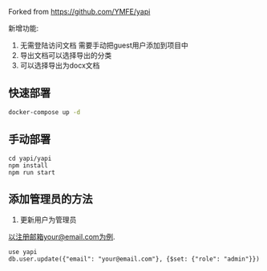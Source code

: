 Forked from https://github.com/YMFE/yapi
 
新增功能:
1. 无需登陆访问文档
需要手动把guest用户添加到项目中
2. 导出文档可以选择导出的分类
3. 可以选择导出为docx文档


## 快速部署
```bash
docker-compose up -d
```

## 手动部署
```
cd yapi/yapi
npm install 
npm run start
```

## 添加管理员的方法

1. 更新用户为管理员

以注册邮箱your@email.com为例.
```
use yapi
db.user.update({"email": "your@email.com"}, {$set: {"role": "admin"}})
```                                                                                                                                                                                    
